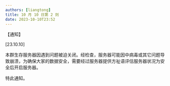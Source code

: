 ```yaml
---
authors: [liangtong]
title: 10 月 10 日第 2 则
date: 2023-10-10T23:52
---
```


【通知】

[23.10.10]

本群生存服务器因遇到问题被迫关闭。经检查，服务器可能因中病毒或其它问题导致崩溃，为确保大家的数据安全，需要经过服务器提供方祉语评估服务器状况为安全后开启服务器。

特此通知。
